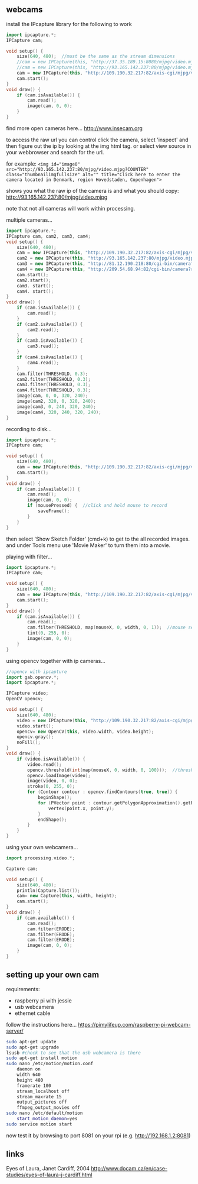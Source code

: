 webcams
--------------------

install the IPcapture library for the following to work

```cpp
import ipcapture.*;
IPCapture cam;

void setup() {
    size(640, 480);  //must be the same as the stream dimensions
    //cam = new IPCapture(this, "http://37.35.189.15:8080/mjpg/video.mjpg", "", "");  //last two are username and passwd
    //cam = new IPCapture(this, "http://93.165.142.237:80/mjpg/video.mjpg", "", "");
    cam = new IPCapture(this, "http://109.190.32.217:82/axis-cgi/mjpg/video.cgi?camera=&amp;resolution=640x480", "", "");
    cam.start();
}
void draw() {
    if (cam.isAvailable()) {
        cam.read();
        image(cam, 0, 0);
    }
}
```

find more open cameras here... <http://www.insecam.org>

to access the raw url you can control click the camera, select 'inspect' and then figure out the ip by looking at the img html tag. or select view source in your webbrowser and search for the url.

for example: `<img id="image0" src="http://93.165.142.237:80/mjpg/video.mjpg?COUNTER" class="thumbnailimgfullsize" alt="" title="Click here to enter the camera located in Denmark, region Hovedstaden, Copenhagen">`

shows you what the raw ip of the camera is and what you should copy: http://93.165.142.237:80/mjpg/video.mjpg

note that not all cameras will work within processing.

multiple cameras...

```cpp
import ipcapture.*;
IPCapture cam, cam2, cam3, cam4;
void setup() {
    size(640, 480);
    cam = new IPCapture(this, "http://109.190.32.217:82/axis-cgi/mjpg/video.cgi?camera=&amp;resolution=640x480", "", "");
    cam2 = new IPCapture(this, "http://93.165.142.237:80/mjpg/video.mjpg", "", "");
    cam3 = new IPCapture(this, "http://81.12.190.218:80/cgi-bin/camera?resolution=640&amp;amp;quality=1&amp;amp;Language=0&amp;amp;1467291044", "", "");
    cam4 = new IPCapture(this, "http://209.54.68.94:82/cgi-bin/camera?resolution=640&amp;amp;quality=1&amp;amp;Language=0&amp;amp;1467291257", "", "");
    cam.start();
    cam2.start();
    cam3. start();
    cam4. start();
}
void draw() {
    if (cam.isAvailable()) {
        cam.read();
    }
    if (cam2.isAvailable()) {
        cam2.read();
    }
    if (cam3.isAvailable()) {
        cam3.read();
    }
    if (cam4.isAvailable()) {
        cam4.read();
    }
    cam.filter(THRESHOLD, 0.3);
    cam2.filter(THRESHOLD, 0.3);
    cam3.filter(THRESHOLD, 0.3);
    cam4.filter(THRESHOLD, 0.3);
    image(cam, 0, 0, 320, 240);
    image(cam2, 320, 0, 320, 240);
    image(cam3, 0, 240, 320, 240);
    image(cam4, 320, 240, 320, 240);
}
```

recording to disk...

```cpp
import ipcapture.*;
IPCapture cam;

void setup() {
    size(640, 480);
    cam = new IPCapture(this, "http://109.190.32.217:82/axis-cgi/mjpg/video.cgi?camera=&amp;resolution=640x480", "", "");
    cam.start();
}
void draw() {
    if (cam.isAvailable()) {
        cam.read();
        image(cam, 0, 0);
        if (mousePressed) {  //click and hold mouse to record 
            saveFrame();
        }
    }
}
```

then select 'Show Sketch Folder' (cmd+k) to get to the all recorded images. and under Tools menu use 'Movie Maker' to turn them into a movie.

playing with filter...

```cpp
import ipcapture.*;
IPCapture cam;

void setup() {
    size(640, 480);
    cam = new IPCapture(this, "http://109.190.32.217:82/axis-cgi/mjpg/video.cgi?camera=&amp;resolution=640x480", "", "");
    cam.start();
}
void draw() {
    if (cam.isAvailable()) {
        cam.read();
        cam.filter(THRESHOLD, map(mouseX, 0, width, 0, 1));  //mouse set threshold
        tint(0, 255, 0);
        image(cam, 0, 0);
    }
}
```

using opencv together with ip cameras...

```cpp
//opencv with ipcapture
import gab.opencv.*;
import ipcapture.*;

IPCapture video;
OpenCV opencv;

void setup() {
    size(640, 480);
    video = new IPCapture(this, "http://109.190.32.217:82/axis-cgi/mjpg/video.cgi?camera=&amp;resolution=640x480", "", "");
    video.start();
    opencv= new OpenCV(this, video.width, video.height);
    opencv.gray();
    noFill();
}
void draw() {
    if (video.isAvailable()) {
        video.read();
        opencv.threshold(int(map(mouseX, 0, width, 0, 100)));  //threshold mousex
        opencv.loadImage(video);
        image(video, 0, 0);
        stroke(0, 255, 0);
        for (Contour contour : opencv.findContours(true, true)) {
            beginShape();
            for (PVector point : contour.getPolygonApproximation().getPoints()) {
                vertex(point.x, point.y);
            }
            endShape();
        }
    }
}
```

using your own webcamera...

```cpp
import processing.video.*;

Capture cam;

void setup() {
    size(640, 480);
    println(Capture.list());
    cam= new Capture(this, width, height);
    cam.start();
}
void draw() {
    if (cam.available()) {
        cam.read();
        cam.filter(ERODE);
        cam.filter(ERODE);
        cam.filter(ERODE);
        image(cam, 0, 0);
    }
}
```

setting up your own cam
--

requirements:

* raspberry pi with jessie
* usb webcamera
* ethernet cable

follow the instructions here... <https://pimylifeup.com/raspberry-pi-webcam-server/>

```bash
sudo apt-get update
sudo apt-get upgrade
lsusb #check to see that the usb webcamera is there
sudo apt-get install motion
sudo nano /etc/motion/motion.conf
    daemon on
    width 640
    height 480
    framerate 100
    stream_localhost off
    stream_maxrate 15
    output_pictures off
    ffmpeg_output_movies off
sudo nano /etc/default/motion
    start_motion_daemon=yes
sudo service motion start
```

now test it by browsing to port 8081 on your rpi (e.g. http://192.168.1.2:8081)

links
--

Eyes of Laura, Janet Cardiff, 2004 <http://www.docam.ca/en/case-studies/eyes-of-laura-j-cardiff.html>
